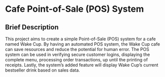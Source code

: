 # Cafe Point-of-Sale (POS) System

## Brief Description
This project aims to create a simple Point-of-Sale (POS) system for a cafe named Wake Cup. By having an automated POS system, the Wake Cup cafe can save resources and reduce the potential for human error. The POS system can be used in verifying secure customer logins, displaying the complete menu, processing order transactions, up until the printing of receipts. Lastly, the system’s added feature will display Wake Cup’s current bestseller drink based on sales data.
